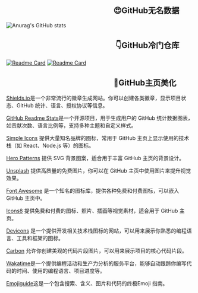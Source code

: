 <h2>&nbsp;&nbsp;&nbsp;&nbsp;&nbsp;&nbsp;&nbsp;&nbsp;&nbsp;&nbsp;&nbsp;&nbsp;&nbsp;&nbsp;&nbsp;&nbsp;&nbsp;&nbsp;&nbsp;&nbsp;&nbsp;&nbsp;&nbsp;&nbsp;&nbsp;&nbsp;&nbsp;&nbsp;&nbsp;&nbsp;&nbsp;&nbsp;&nbsp;&nbsp;&nbsp;&nbsp;&nbsp;&nbsp;&nbsp;&nbsp;&nbsp;&nbsp;&nbsp;&nbsp;&nbsp;&nbsp;&nbsp;&nbsp;&nbsp;&nbsp;&nbsp;&nbsp;&nbsp;&nbsp;&nbsp;&nbsp;&nbsp;
😍GitHub无名数据</h2> 

![Anurag's GitHub stats](https://github-readme-stats.vercel.app/api?username=pengzihao2002&show_icons=true&theme=catppuccin_latte)

<h2>&nbsp;&nbsp;&nbsp;&nbsp;&nbsp;&nbsp;&nbsp;&nbsp;&nbsp;&nbsp;&nbsp;&nbsp;&nbsp;&nbsp;&nbsp;&nbsp;&nbsp;&nbsp;&nbsp;&nbsp;&nbsp;&nbsp;&nbsp;&nbsp;&nbsp;&nbsp;&nbsp;&nbsp;&nbsp;&nbsp;&nbsp;&nbsp;&nbsp;&nbsp;&nbsp;&nbsp;&nbsp;&nbsp;&nbsp;&nbsp;&nbsp;&nbsp;&nbsp;&nbsp;&nbsp;&nbsp;&nbsp;&nbsp;&nbsp;&nbsp;&nbsp;&nbsp;&nbsp;&nbsp;&nbsp;&nbsp;&nbsp;&nbsp;
👇GitHub冷门仓库</h2>


[![Readme Card](https://github-readme-stats.vercel.app/api/pin/?username=pengzihao2002&repo=EasyNotes)](https://github.com/pengzihao2002/github-readme-stats)
[![Readme Card](https://github-readme-stats.vercel.app/api/pin/?username=pengzihao2002&repo=pengzihao2002)
](https://github.com/pengzihao2002/github-readme-stats)


<h2>&nbsp;&nbsp;&nbsp;&nbsp;&nbsp;&nbsp;&nbsp;&nbsp;&nbsp;&nbsp;&nbsp;&nbsp;&nbsp;&nbsp;&nbsp;&nbsp;&nbsp;&nbsp;&nbsp;&nbsp;&nbsp;&nbsp;&nbsp;&nbsp;&nbsp;&nbsp;&nbsp;&nbsp;&nbsp;&nbsp;&nbsp;&nbsp;&nbsp;&nbsp;&nbsp;&nbsp;&nbsp;&nbsp;&nbsp;&nbsp;&nbsp;&nbsp;&nbsp;&nbsp;&nbsp;&nbsp;&nbsp;&nbsp;&nbsp;&nbsp;&nbsp;&nbsp;&nbsp;&nbsp;&nbsp;&nbsp;&nbsp;
🧭GitHub主页美化</h2>


[Shields.io](https://shields.io/)是一个非常流行的徽章生成网站。你可以创建各类徽章，显示项目状态、GitHub 统计、语言、授权协议等信息。

[GitHub Readme Stats](https://github.com/anuraghazra/github-readme-stats)是一个开源项目，用于生成用户的 GitHub 统计数据图表，如贡献次数、语言比例等，支持多种主题和自定义样式。

[Simple Icons](https://simpleicons.org/) 提供大量知名品牌的图标，常用于 GitHub 主页上显示使用的技术栈（如 React、Node.js 等）的图标。

[Hero Patterns](https://heropatterns.com/) 提供 SVG 背景图案，适合用于丰富 GitHub 主页的背景设计。

[Unsplash](https://unsplash.com/) 提供高质量的免费图片，你可以在 GitHub 主页中使用图片来提升视觉效果。

[Font Awesome](https://fontawesome.com/) 是一个知名的图标库，提供各种免费和付费图标，可以嵌入 GitHub 主页中。

[Icons8](https://icons8.com/) 提供免费和付费的图标、照片、插画等视觉素材，适合用于 GitHub 主页。

[Devicons](https://devicon.dev/) 是一个提供开发相关技术栈图标的网站，可以用来展示你熟悉的编程语言、工具和框架的图标。

[Carbon](https://carbon.now.sh/) 允许你创建美观的代码片段图片，可以用来展示项目的核心代码片段。

[Wakatime](https://wakatime.com/)是一个提供编程活动和生产力分析的服务平台，能够自动跟踪你编写代码的时间、使用的编程语言、项目进度等。

[Emojiguide](https://emojiguide.org/)这是一个包含搜索、含义、图片和代码的终极Emoji 指南。
